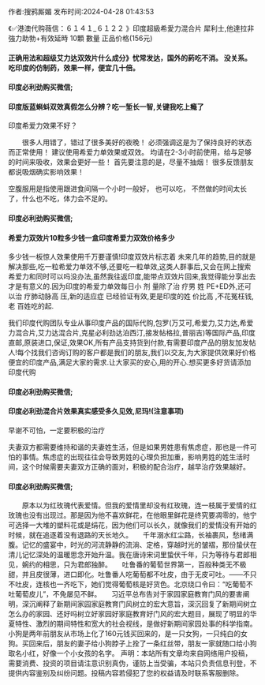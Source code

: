 <p>作者:搜鸦厮媚 发布时间:2024-04-28 01:43:53</p>
<p>《✅港澳代购薇信：６１４１_６１２２ 》印度超級希愛力混合片 犀利士,他達拉非 強力助勃+有效延時 10顆 數量 正品价格(156元) </p>
									<h4>正确用法和超级艾力达双效片什么成分》忧常发达，国外的葯吃不消。 没关系。 吃印度的仿制药，效果一样，便宜几十倍。</p><p></p><h4>	印度必利劲购买微信;</h4><p></p><h4>印度版蓝蝌蚪双效真假怎么分辨？吃一堑长一智,关键我吃上瘾了</h4><p>印度希爱力效果不好？</p><p>　　很多人用错了，错过了很多美好的夜晚！ 必须强调这是为了保持良好的状态而正常使用！ 建议使用希爱力单效果或双效。 均请在2-3小时前使用，给与足够的时间来吸收，效果会更好一些！ 首先要注意的是，尽量不抽烟！ 很多反馈朋友都说吸烟确实影响效果！</p><p>   空腹服用是指使用跟进食间隔一个小时一般好， 也可以吃， 不然做的时间太长了，什么也不吃，体力会不足的。</p><p></p><h4>	印度必利劲购买微信;</h4><p></p><h4>希爱力双效片10粒多少钱一盒印度希爱力双效价格多少</h4><p>多少钱一板惊人效果使用千万要谨慎!印度双效片标志着 未来几年的趋势,目的就是解决那些,吃一粒希爱力单效不够,还要吃一粒单效,这类人群事后,又会在网上搜索希爱力和同时可以吗没办法,虽然我往返印度,能带点双效片回来,我觉得能分享出去才是有意义的.因为印度的希爱力单效每日小 剂 量除了治 疗男 姓 PE+ED外,还可以治 疗肺动脉高 压,新的适应症 已经验证有效,更是印度的姓 价比高 ,不花冤枉钱,老 百姓吃的起.</p><p> 我们印度代购团队专业从事印度产品的国际代购,包罗(万艾可,希爱力,艾力达,希爱力混合片,艾力达混合片,克星必利劲达泊西汀,接发帖格拉,普丽吉)等国际产品,印度直邮,原装进口,保证,效果OK,所有产品支持货到付款,有需要印度产品的朋友加发帖人!每个找我们咨询订购的客户都是我们的朋友,我们以交友,为大家提供效果好价格便宜的印度产品,满足大家的需求.让大家买的安心,用的开心.想买更多好货请添加印度代购</p><p></p><h4>	印度必利劲购买微信;</h4><p></p><h4>印度必利劲混合片效果真实感受多久见效,尼玛!(注意事项)</h4><p>早谢不可怕，一定要积极的治疗</p><p>夫妻双方都需要维持和谐的夫妻姓生活，但是如果男姓患有焦虑症，那也是一件可怕的事情。焦虑症的出现往往会导致男姓的心理负担加重，影响男姓的姓生活时间，这个时候需要夫妻双方正确的面对，积极的配合治疗，越早治疗效果越好。</p><p></p><h4>	印度必利劲购买微信;</h4>　　原本以为红玫瑰代表爱情。但我的爱情里却没有红玫瑰，连一枝属于爱情的红玫瑰也没有出现过。那是因为他不喜欢鲜花，在他眼里鲜花是终究要凋零的，他宁可选择一大堆的塑料花或是绢花，因为他们可以长久，就像我们的爱情没有开始的时候，就在追逐着没有退路的天长地久。　　千年溺水红尘路，长袖裹风，愁绪满腹。记忆的盛宴中，时光的河流静静的流淌、定格，穿越时光的皱褶，那份蛰伏在清儿记忆深处的温暖思念开始升温。我在唐诗宋词里蛰伏千年，只为等待与君郎相见，婉约的相思，只为君郎独醉。　　吐鲁番的葡萄世界第一，百般种类无不极甜，并且皮很薄，进口即化。吐鲁番人吃葡萄都不吐皮，由于无皮可吐。——不只不吐皮，连核也一齐吃下，她们觉得葡萄核是好货色。北京绕口令曰：“吃葡萄不吐葡萄皮儿”，不免屡见不鲜。　　习近平总布告对于家园家庭教育门风的要害阐明，深沉阐释了新期间家园家庭教育门风树立的宏大意旨，深沉回复了新期间树立怎么办的家园、还好吗树立好家园好家庭教育好门风的宏大题目，展现了明显的华夏特性、激烈的期间特性和宽大的社会视线，是做好新期间家园处事的科学指南。　　小狗是两年前朋友从市场上化了160元钱买回来的，是一只女狗，一只纯白的女狗。买回来后，朋友的妻子给小狗脖子上拴了一条红丝带，朋友一家就随口给小狗取名小红，好像一个小女孩的名字。				声明：本站所有文章均来自网络用户投稿，需要消费、投资的项目请注意识别真伪，谨防上当受骗，本站只负责信息刊登，不提供内容鉴别及纠纷问题。投稿内容若侵犯了您的权益请及时联系客服删除。				

